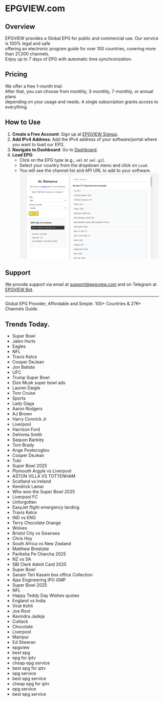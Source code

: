 # EPGVIEW.com



## Overview
EPGVIEW provides a Global EPG for public and commercial use. Our service is 100% legal and safe\
offering an electronic program guide for over 100 countries, covering more than 21,000 channels.\
Enjoy up to 7 days of EPG with automatic time synchronization.

## Pricing
We offer a free 1-month trial. \
After that, you can choose from monthly, 3-monthly, 7-monthly, or annual plans \
depending on your usage and needs. A single subscription grants access to everything.

## How to Use
1. **Create a Free Account**: Sign up at [EPGVIEW Signup](https://epgview.com/signup.php).
2. **Add IPv4 Address**: Add the IPv4 address of your software/portal where you want to load our EPG.
3. **Navigate to Dashboard**: Go to [Dashboard](https://epgview.com/dashboard.php).
4. **Load EPG**:
   - Click on the EPG type (e.g., `xml` or `xml.gz`).
   - Select your country from the dropdown menu and click on `Load`.
   - You will see the channel list and API URL to add to your software.
![EPGVIEW](img/dashboard.png)
## Support
We provide support via email at [support@epgview.com](mailto:support@epgview.com) and on Telegram at [EPGVIEW Bot](https://t.me/epgview_bot).

---

Global EPG Provider, Affordable and Simple. 100+ Countries & 27K+ Channels Guide.

## Trends Today.

- Super Bowl
- Jalen Hurts
- Eagles
- NFL
- Travis Kelce
- Cooper DeJean
- Jon Batiste
- UFC
- Trump Super Bowl
- Elon Musk super bowl ads
- Lauren Daigle
- Tom Cruise
- Sports
- Lady Gaga
- Aaron Rodgers
- AJ Brown
- Harry Connick Jr
- Liverpool
- Harrison Ford
- DeVonta Smith
- Saquon Barkley
- Tom Brady
- Ange Postecoglou
- Cooper DeJean
- Tubi
- Super Bowl 2025
- Plymouth Argyle vs Liverpool
- ASTON VILLA VS TOTTENHAM
- Scotland vs Ireland
- Kendrick Lamar
- Who won the Super Bowl 2025
- Liverpool FC
- Unforgotten
- EasyJet flight emergency landing
- Travis Kelce
- IND vs ENG
- Terry Chocolate Orange
- Wolves
- Bristol City vs Swansea
- Chris Hoy
- South Africa vs New Zealand
- Matthew Breetzke
- Pariksha Pe Charcha 2025
- NZ vs SA
- SBI Clerk Admit Card 2025
- Super Bowl
- Sanam Teri Kasam box office Collection
- Ajax Engineering IPO GMP
- Super Bowl 2025
- NFL
- Happy Teddy Day Wishes quotes
- England vs India
- Virat Kohli
- Joe Root
- Ravindra Jadeja
- Cuttack
- Chocolate
- Liverpool
- Manipur
- Ed Sheeran
- epgview
- best epg
- epg for iptv
- cheap epg service
- best epg for iptv
- epg service
- best epg service
- cheap epg for iptv
- epg service
- best epg service
